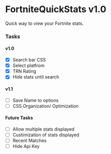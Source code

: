 # FortniteQuickStats v1.0

Quick way to view your Fortnite stats.

### Tasks
#### v1.0
- [x] Search bar CSS
- [x] Select platfrom
- [x] TRN Rating
- [x] Hide stats until search

#### v1.1
- [ ] Save Name to options
- [ ] CSS Organization/ Optimization

#### Future Tasks
- [ ] Allow multiple stats displayed
- [ ] Custimization of stats displayed
- [ ] Recent Matches
- [ ] Hide Api Key
